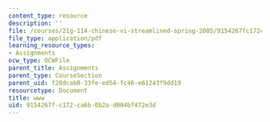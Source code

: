 ```yaml
---
content_type: resource
description: ''
file: /courses/21g-114-chinese-vi-streamlined-spring-2005/9154267fc172ca6b0b2ad004bf472e3d_MIT21G_114S05_4_04f.pdf
file_type: application/pdf
learning_resource_types:
- Assignments
ocw_type: OCWFile
parent_title: Assignments
parent_type: CourseSection
parent_uid: f20dcab0-33fe-ed54-fc46-e61243f9dd19
resourcetype: Document
title: www
uid: 9154267f-c172-ca6b-0b2a-d004bf472e3d
---
```

